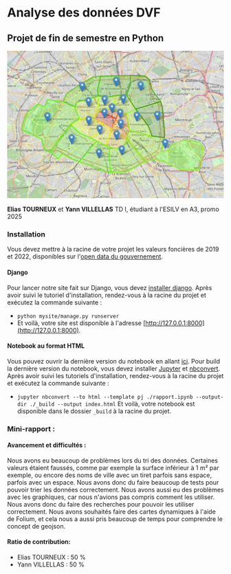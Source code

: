 # Analyse des données DVF
## Projet de fin de semestre en Python
![Arrondissements de paris](./images/illustration.png)

**Elias TOURNEUX** et **Yann VILLELLAS**
TD I, étudiant à l'ESILV en A3, promo 2025
### Installation
Vous devez mettre à la racine de votre projet les valeurs foncières de 2019 et 2022, disponibles sur l'[open data du gouvernement](https://www.data.gouv.fr/fr/datasets/demandes-de-valeurs-foncieres/).

#### Django
Pour lancer notre site fait sur Django, vous devez [installer django](https://docs.djangoproject.com/fr/4.2/intro/install/). Après avoir suivi le tutoriel d'installation, rendez-vous à la racine du projet et exécutez la commande suivante :
- `python mysite/manage.py runserver`
- Et voilà, votre site est disponible à l'adresse [http://127.0.0.1:8000](http://127.0.0.1:8000).

#### Notebook au format HTML
Vous pouvez ouvrir la dernière version du notebook en allant [ici](https://yannvillellas.github.io/Analysis-of-DVF-data/).
Pour build la dernière version du notebook, vous devez installer [Jupyter](https://jupyter.org/install) et [nbconvert](https://nbconvert.readthedocs.io/en/latest/install.html). Après avoir suivi les tutoriels d'installation, rendez-vous à la racine du projet et exécutez la commande suivante :
- `jupyter nbconvert --to html --template pj ./rapport.ipynb --output-dir ./_build --output index.html`
Et voilà, votre notebook est disponible dans le dossier `_build` à la racine du projet.

### Mini-rapport :
#### Avancement et difficultés :
Nous avons eu beaucoup de problèmes lors du tri des données. Certaines valeurs étaient faussés, comme par exemple la surface inférieur à 1 m² par exemple, ou encore des noms de ville avec un tiret parfois sans espace, parfois avec un espace. Nous avons donc du faire beaucoup de tests pour pouvoir trier les données correctement. Nous avons aussi eu des problèmes avec les graphiques, car nous n'avions pas compris comment les utiliser. Nous avons donc du faire des recherches pour pouvoir les utiliser correctement.
Nous avons souhaités faire des cartes dynamiques à l'aide de Folium, et cela nous a aussi pris beaucoup de temps pour comprendre le concept de geojson.
#### Ratio de contribution:
 - Elias TOURNEUX : 50 %
 - Yann VILLELLAS : 50 %
